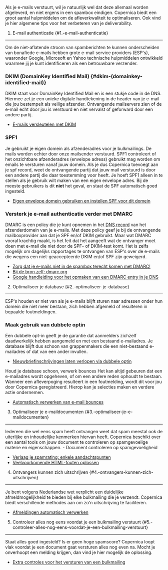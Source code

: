Als je e-mails verstuurt, wil je natuurlijk wel dat deze allemaal worden
afgeleverd, en niet ergens in een spambox eindigen. Copernica biedt een
groot aantal hulpmiddelen om de afleverkwaliteit te optimaliseren. Ook
vind je hier algemene tips voor het verbeteren van je deliverability.

1. E-mail authenticatie {#1.-e-mail-authenticatie}
-----------------------

Om de niet-aflatende stroom van spamberichten te kunnen onderscheiden
van bonafiede e-mails hebben grote e-mail service providers (ESP's),
waaronder Google, Microsoft en Yahoo technische hulpmiddelen ontwikkeld
waarmee jij je kunt identificeren als een betrouwbare verzender.

### DKIM (DomainKey Identified Mail) {#dkim-(domainkey-identified-mail)}

DKIM staat voor DomainKey Identified Mail en is een stukje code in de
DNS. Hiermee zet je een unieke digitale handtekening in de header van je
e-mail die jou bestempelt als veilige afzender. Ontvangende mailservers
zien of de e-mail echt door jou is verstuurd en niet vervalst of
geforward door een andere partij. 

-   [E-mails versleutelen met
    DKIM](./e-mails-versleutelen-met-dkim.md)

### SPF1

Je gebruikt je eigen domein als afzenderadres voor je bulkmailings. De
mails worden echter door onze mailsender verstuurd. SPF1 controleert of
het onzichtbare afzenderadres (envelope adress) gebruikt mag worden om
emails te versturen vanaf jouw domein. Als je dus Copernica toevoegt aan
je spf record, weet de ontvangende partij dat jouw mail verstuurd is
door een andere partij die daar toestemming voor heeft. Je hoeft SPF1
alleen in te stellen als je gebruik wilt maken van een eigen envelope
adres. Bij de meeste gebruikers is dit **niet** het geval, en staat de
SPF automatisch goed ingesteld.

-   [Eigen envelope domein gebruiken en instellen SPF voor dit
    domein](./eigen-envelope-domein-gebruiken-en-instellen-spf-voor-dit-domein.md)

### Versterk je e-mail authenticatie verder met DMARC

DMARC is een policy die je kunt opnemen in het [DNS
record](https://en.wikipedia.org/wiki/Domain_Name_System) van het
afzenderdomein van je e-mails. Met deze policy geef je bij de
ontvangende mailboxprovider aan dat je SPF en/of DKIM gebruikt. Maar wat
DMARC vooral krachtig maakt, is het feit dat het aangeeft wat de
ontvanger moet doen met e-mail die niet door de SPF- of DKIM-test komt.
Het is zelfs mogelijk om dagelijks rapportages te ontvangen van ESP's
over de e-mails die wegens een niet-geaccepteerde DKIM en/of SPF zijn
geweigerd.

-   [Zorg dat je e-mails niet in de spambox terecht komen met
    DMARC!](./zorg-dat-je-e-mails-niet-in-de-spambox-terecht-komen-met-dmarc.md)
-   [Bij de bron zelf: dmarc.org](https://dmarc.org/)
-   [Google handleiding voor het opmaken van een DMARC entry in je
    DNS](https://support.google.com/a/answer/2466563?hl=en)

2. Optimaliseer je database {#2.-optimaliseer-je-database}
---------------------------

ESP's houden er niet van als je e-mails blijft sturen naar adressen
onder hun domein die niet meer bestaan, zich hebben afgemeld of
resulteren in bepaalde foutmeldingen.

### Maak gebruik van dubbele optin

Een dubbele opt-in geeft je de garantie dat aanmelders zichzelf
daadwerkelijk hebben aangemeld en met een bestaand e-mailadres. Je
database blijft dus schoon van grappenmakers die een niet-bestaand
e-mailadres of dat van een ander invullen.

-   [Nieuwbriefinschrijvingen laten verlopen via dubbele
    optin](./single-opt-in-of-double-opt-in-wat-is-het-en-hoe-werkt-het.md)

Houd je database schoon, verwerk bounces Het kan altijd gebeuren dat een
e-mailadres wordt opgeheven, of om een andere reden ophoudt te bestaan.
Wanneer een afleverpoging resulteert in een foutmelding, wordt dit voor
jou door Copernica geregistreerd. Hierop kan je selecties maken en
verdere actie ondernemen.

-   [Automatisch verwerken van e-mail
    bounces](./automatisch-verwerken-bounces.md)

3. Optimaliseer je e-maildocumenten {#3.-optimaliseer-je-e-maildocumenten}
-----------------------------------

Iedereen die wel eens spam heeft ontvangen weet dat spam meestal ook de
uiterlijke en inhoudelijke kenmerken hiervan heeft. Copernica beschikt
over een aantal tools om jouw document te controleren op spamgevoelige
materie en eigenschappen. - Document controleren op spamgevoeligheid

-   [Verlaag je spamrating: enkele
    aandachtspunten](./verlaag-je-spamrating-enkele-aandachtspunten.md)
-   [Veelvoorkomende HTML-fouten
    oplossen](./veelvoorkomende-html-fouten.md)

4. Ontvangers kunnen zich uitschrijven {#4.-ontvangers-kunnen-zich-uitschrijven}
--------------------------------------

Je bent volgens Nederlandse wet verplicht een duidelijke
afmeldmogelijkheid te bieden bij elke bulkmailing die je verzendt.
Copernica biedt verschillende methodes aan om zo'n uitschrijving te
faciliteren.

-   [Afmeldingen automatisch
    verwerken](./afmeldingen-automatisch-verwerken.md)

5. Controleer alles nog eens voordat je een bulkmailing verstuurt {#5.-controleer-alles-nog-eens-voordat-je-een-bulkmailing-verstuurt}
-----------------------------------------------------------------

Staat alles goed ingesteld? Is er geen hoge spamscore? Copernica loopt
vlak voordat je een document gaat versturen alles nog even na. Mocht je
onverhoopt een melding krijgen, dan vind je hier mogelijk de oplossing.

-   [Extra controles voor het versturen van een
    bulkmailing](./extra-controles-voor-het-versturen-van-een-bulkmailing.md)

